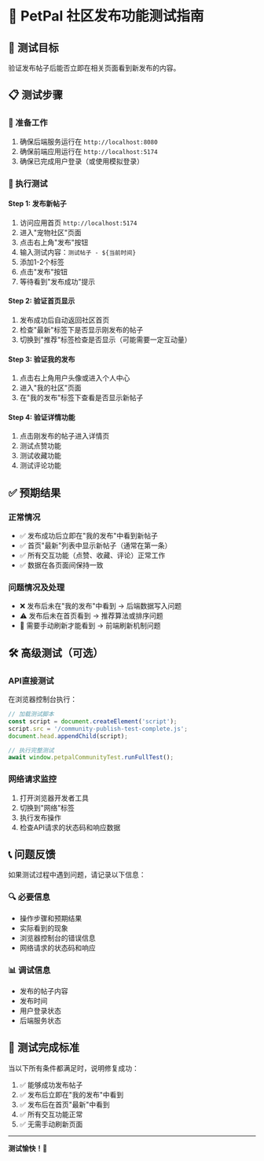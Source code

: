 # 🧪 PetPal 社区发布功能测试指南

## 🎯 测试目标
验证发布帖子后能否立即在相关页面看到新发布的内容。

## 📋 测试步骤

### 🔧 准备工作
1. 确保后端服务运行在 `http://localhost:8080`
2. 确保前端应用运行在 `http://localhost:5174`
3. 确保已完成用户登录（或使用模拟登录）

### 📝 执行测试

#### Step 1: 发布新帖子
1. 访问应用首页 `http://localhost:5174`
2. 进入"宠物社区"页面
3. 点击右上角"发布"按钮
4. 输入测试内容：`测试帖子 - ${当前时间}`
5. 添加1-2个标签
6. 点击"发布"按钮
7. 等待看到"发布成功"提示

#### Step 2: 验证首页显示
1. 发布成功后自动返回社区首页
2. 检查"最新"标签下是否显示刚发布的帖子
3. 切换到"推荐"标签检查是否显示（可能需要一定互动量）

#### Step 3: 验证我的发布
1. 点击右上角用户头像或进入个人中心
2. 进入"我的社区"页面
3. 在"我的发布"标签下查看是否显示新帖子

#### Step 4: 验证详情功能
1. 点击刚发布的帖子进入详情页
2. 测试点赞功能
3. 测试收藏功能
4. 测试评论功能

## ✅ 预期结果

### 正常情况
- ✅ 发布成功后立即在"我的发布"中看到新帖子
- ✅ 首页"最新"列表中显示新帖子（通常在第一条）
- ✅ 所有交互功能（点赞、收藏、评论）正常工作
- ✅ 数据在各页面间保持一致

### 问题情况及处理
- ❌ 发布后未在"我的发布"中看到 → 后端数据写入问题
- ⚠️ 发布后未在首页看到 → 推荐算法或排序问题  
- 🔄 需要手动刷新才能看到 → 前端刷新机制问题

## 🛠️ 高级测试（可选）

### API直接测试
在浏览器控制台执行：
```javascript
// 加载测试脚本
const script = document.createElement('script');
script.src = '/community-publish-test-complete.js';
document.head.appendChild(script);

// 执行完整测试
await window.petpalCommunityTest.runFullTest();
```

### 网络请求监控
1. 打开浏览器开发者工具
2. 切换到"网络"标签
3. 执行发布操作
4. 检查API请求的状态码和响应数据

## 📞 问题反馈

如果测试过程中遇到问题，请记录以下信息：

### 🔍 必要信息
- 操作步骤和预期结果
- 实际看到的现象
- 浏览器控制台的错误信息
- 网络请求的状态码和响应

### 📊 调试信息
- 发布的帖子内容
- 发布时间
- 用户登录状态
- 后端服务状态

## 🎉 测试完成标准

当以下所有条件都满足时，说明修复成功：

1. ✅ 能够成功发布帖子
2. ✅ 发布后立即在"我的发布"中看到
3. ✅ 发布后在首页"最新"中看到
4. ✅ 所有交互功能正常
5. ✅ 无需手动刷新页面

---

**测试愉快！🚀**
